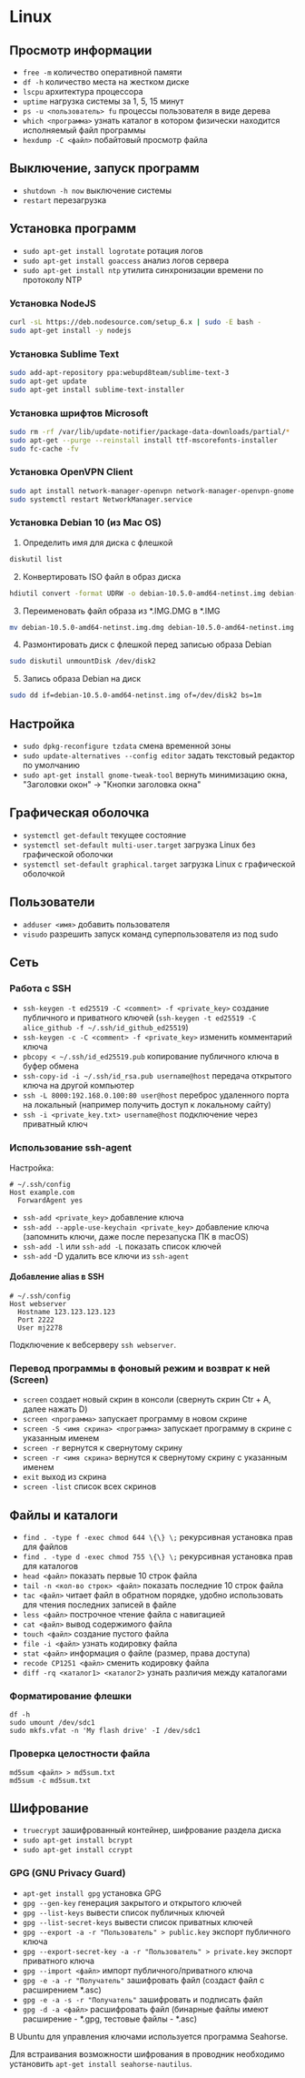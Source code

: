 # Linux

## Просмотр информации

* `free -m` количество оперативной памяти
* `df -h` количество места на жестком диске
* `lscpu` архитектура процессора
* `uptime` нагрузка системы за 1, 5, 15 минут
* `ps -u <пользователь> fu` процессы пользователя в виде дерева
* `which <программа>` узнать каталог в котором физически находится исполняемый файл программы
* `hexdump -C <файл>` побайтовый просмотр файла

## Выключение, запуск программ

* `shutdown -h now` выключение системы
* `restart` перезагрузка

## Установка программ

* `sudo apt-get install logrotate` ротация логов
* `sudo apt-get install goaccess` анализ логов сервера
* `sudo apt-get install ntp` утилита синхронизации времени по протоколу NTP
 
### Установка NodeJS

```bash
curl -sL https://deb.nodesource.com/setup_6.x | sudo -E bash -
sudo apt-get install -y nodejs
```

### Установка Sublime Text

```bash
sudo add-apt-repository ppa:webupd8team/sublime-text-3
sudo apt-get update
sudo apt-get install sublime-text-installer
```

### Установка шрифтов Microsoft

```bash
sudo rm -rf /var/lib/update-notifier/package-data-downloads/partial/*
sudo apt-get --purge --reinstall install ttf-mscorefonts-installer
sudo fc-cache -fv
```

### Установка OpenVPN Client

```bash
sudo apt install network-manager-openvpn network-manager-openvpn-gnome
sudo systemctl restart NetworkManager.service
```

### Установка Debian 10 (из Mac OS)

1. Определить имя для диска с флешкой

```bash
diskutil list
```

2. Конвертировать ISO файл в образ диска

```bash
hdiutil convert -format UDRW -o debian-10.5.0-amd64-netinst.img debian-10.5.0-amd64-netinst.iso
```

3. Переименовать файл образа из *.IMG.DMG в *.IMG

```bash
mv debian-10.5.0-amd64-netinst.img.dmg debian-10.5.0-amd64-netinst.img
```

4. Размонтировать диск с флешкой перед записью образа Debian

```bash
sudo diskutil unmountDisk /dev/disk2
```

5. Запись образа Debian на диск

```bash
sudo dd if=debian-10.5.0-amd64-netinst.img of=/dev/disk2 bs=1m
```

## Настройка

* `sudo dpkg-reconfigure tzdata` смена временной зоны
* `sudo update-alternatives --config editor` задать текстовый редактор по умолчанию
* `sudo apt-get install gnome-tweak-tool` вернуть минимизацию окна, "Заголовки окон" -> "Кнопки заголовка окна"

## Графическая оболочка

* `systemctl get-default` текущее состояние
* `systemctl set-default multi-user.target` загрузка Linux без графической оболочки
* `systemctl set-default graphical.target` загрузка Linux с графической оболочкой

## Пользователи

* `adduser <имя>` добавить пользователя
* `visudo` разрешить запуск команд суперпользователя из под sudo

## Сеть


### Работа с SSH

* `ssh-keygen -t ed25519 -C <comment> -f <private_key>` создание публичного и приватного ключей (`ssh-keygen -t ed25519 -C alice_github -f ~/.ssh/id_github_ed25519`)
* `ssh-keygen -c -C <comment> -f <private_key>` изменить комментарий ключа
* `pbcopy < ~/.ssh/id_ed25519.pub` копирование публичного ключа в буфер обмена
* `ssh-copy-id -i ~/.ssh/id_rsa.pub username@host` передача открытого ключа на другой компьютер
* `ssh -L 8000:192.168.0.100:80 user@host` переброс удаленного порта на локальный (например получить доступ к локальному сайту)
* `ssh -i <private_key.txt> username@host` подключение через приватный ключ

### Использование ssh-agent

Настройка:

```
# ~/.ssh/config
Host example.com
  ForwardAgent yes
```

* `ssh-add <private_key>` добавление ключа
* `ssh-add --apple-use-keychain <private_key>` добавление ключа (запомнить ключи, даже после перезапуска ПК в macOS)
* `ssh-add -l` или `ssh-add -L` показать список ключей
* `ssh-add` -D удалить все ключи из `ssh-agent`

#### Добавление alias в SSH

```
# ~/.ssh/config
Host webserver
  Hostname 123.123.123.123
  Port 2222
  User mj2278
```

Подключение к вебсерверу `ssh webserver`.


### Перевод программы в фоновый режим и возврат к ней (Screen)

* `screen` создает новый скрин в консоли (свернуть скрин Ctr + A, далее нажать D)
* `screen <программа>` запускает программу в новом скрине
* `screen -S <имя скрина> <программа>` запускает программу в скрине с указанным именем
* `screen -r` вернутся к свернутому скрину
* `screen -r <имя скрина>` вернутся к свернутому скрину с указанным именем
* `exit` выход из скрина
* `screen -list` список всех скринов


## Файлы и каталоги

* `find . -type f -exec chmod 644 \{\} \;` рекурсивная установка прав для файлов
* `find . -type d -exec chmod 755 \{\} \;` рекурсивная установка прав для каталогов
* `head <файл>` показать первые 10 строк файла
* `tail -n <кол-во строк> <файл>` показать последние 10 строк файла
* `tac <файл>` читает файл в обратном порядке, удобно использовать для чтения последних записей в файле
* `less <файл>` построчное чтение файла с навигацией
* `cat <файл>` вывод содержимого файла
* `touch <файл>` создание пустого файла
* `file -i <файл>` узнать кодировку файла
* `stat <файл>` информация о файле (размер, права доступа)
* `recode CP1251 <файл>` сменить кодировку файла
* `diff -rq <каталог1> <каталог2>` узнать различия между каталогами

### Форматирование флешки

    df -h
    sudo umount /dev/sdc1
    sudo mkfs.vfat -n 'My flash drive' -I /dev/sdc1

### Проверка целостности файла

    md5sum <файл> > md5sum.txt
    md5sum -c md5sum.txt

## Шифрование

* `truecrypt` зашифрованный контейнер, шифрование раздела диска
* `sudo apt-get install bcrypt`
* `sudo apt-get install ccrypt`

### GPG (GNU Privacy Guard)

* `apt-get install gpg` установка GPG
* `gpg --gen-key` генерация закрытого и открытого ключей
* `gpg --list-keys` вывести список публичных ключей
* `gpg --list-secret-keys` вывести список приватных ключей
* `gpg --export -a -r "Пользователь" > public.key` экспорт публичного ключа
* `gpg --export-secret-key -a -r "Пользователь" > private.key` экспорт приватного ключа
* `gpg --import <файл>` импорт публичного/приватного ключа
* `gpg -e -a -r "Получатель"` зашифровать файл (создаст файл с расширением \*.asc)
* `gpg -e -a -s -r "Получатель"` зашифровать и подписать файл
* `gpg -d -a <файл>` расшифровать файл (бинарные файлы имеют расширение - \*.gpg, тестовые файлы - \*.asc)

В Ubuntu для управления ключами используется программа Seahorse.

Для встраивания возможности шифрования в проводник необходимо установить `apt-get install seahorse-nautilus`.
